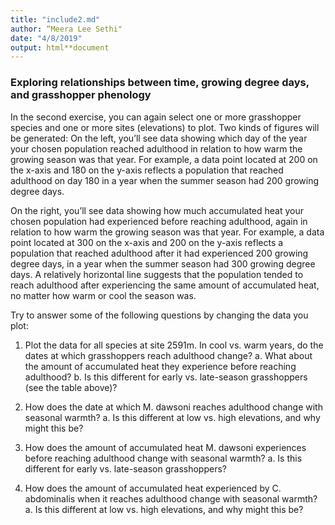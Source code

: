 ```yaml
---
title: "include2.md"
author: “Meera Lee Sethi"
date: "4/8/2019"
output: html**document
---
```


### Exploring relationships between time, growing degree days, and grasshopper phenology

In the second exercise, you can again select one or more grasshopper species and one or more sites (elevations) to plot. Two kinds of figures will be generated: On the left, you’ll see data showing which day of the year your chosen population reached adulthood in relation to how warm the growing season was that year. For example, a data point located at 200 on the x-axis and 180 on the y-axis reflects a population that reached adulthood on day 180 in a year when the summer season had 200 growing degree days. 

On the right, you’ll see data showing how much accumulated heat your chosen population had experienced before reaching adulthood, again in relation to how warm the growing season was that year. For example, a data point located at 300 on the x-axis and 200 on the y-axis reflects a population that reached adulthood after it had experienced 200 growing degree days, in a year when the summer season had 300 growing degree days. A relatively horizontal line suggests that the population tended to reach adulthood after experiencing the same amount of accumulated heat, no matter how warm or cool the season was.

Try to answer some of the following questions by changing the data you plot:

1. Plot the data for all species at site 2591m. In cool vs. warm years, do the dates at which grasshoppers reach adulthood change? 
        a. What about the amount of accumulated heat they experience before reaching adulthood?
        b. Is this different for early vs. late-season grasshoppers (see the table above)?
    
2. How does the date at which M. dawsoni reaches adulthood change with seasonal warmth? 
        a. Is this different at low vs. high elevations, and why might this be?

3. How does the amount of accumulated heat M. dawsoni experiences before reaching adulthood change with seasonal warmth? 
        a. Is this different for early vs. late-season grasshoppers?
 
4. How does the amount of accumulated heat experienced by C. abdominalis when it reaches adulthood change with seasonal warmth?
        a. Is this different at low vs. high elevations, and why might this be?

